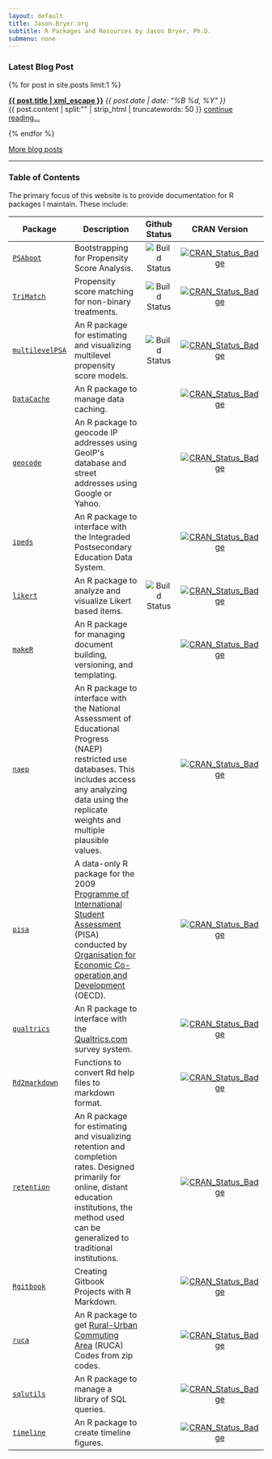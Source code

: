 ```yaml
---
layout: default
title: Jason.Bryer.org
subtitle: R Packages and Resources by Jason Bryer, Ph.D.
submenu: none
---
```


### Latest Blog Post ###
{% for post in site.posts limit:1 %}
  <p>
    <strong><a href="{{ post.url }}">{{ post.title | xml_escape }}</a></strong>
    <span>
    	<em><time datetime="{{ post.date | date: "%Y-%m-%d" }}">
    		{{ post.date | date: "%B %d, %Y" }}
    	</time></em>
    </span>
  <br />{{ post.content | split:"<!--more-->" | strip_html | truncatewords: 50 }} <a href="{{ post.url }}">continue reading...</a>
  </p>
{% endfor %}

[More blog posts](/blog.html)

__________


### Table of Contents ###

The primary focus of this website is to provide documentation for R packages I maintain. These include:

Package                                        | Description                                  | Github Status      | CRAN Version
-----------------------------------------------|----------------------------------------------|:------------------:|:-------------------:
[`PSAboot`](/PSAboot)                          | Bootstrapping for Propensity Score Analysis. | ![Build Status](https://api.travis-ci.org/jbryer/PSAboot.svg) | [![CRAN_Status_Badge](http://www.r-pkg.org/badges/version/PSAboot)](http://cran.r-project.org/package=PSAboot) 
[`TriMatch`](/TriMatch)                        | Propensity score matching for non-binary treatments. | ![Build Status](https://travis-ci.org/jbryer/TriMatch.svg)  | [![CRAN_Status_Badge](http://www.r-pkg.org/badges/version/TriMatch)](http://cran.r-project.org/package=TriMatch) 
[`multilevelPSA`](/multilevelPSA)              | An R package for estimating and visualizing multilevel propensity score models. | ![Build Status](https://travis-ci.org/jbryer/multilevelPSA.svg)  | [![CRAN_Status_Badge](http://www.r-pkg.org/badges/version/multilevelPSA)](http://cran.r-project.org/package=multilevelPSA) 
[`DataCache`](/DataCache)                      | An R package to manage data caching. |   | [![CRAN_Status_Badge](http://www.r-pkg.org/badges/version/DataCache)](http://cran.r-project.org/package=DataCache) 
[`geocode`](https://github.com/jbryer/geocode) | An R package to geocode IP addresses using GeoIP's database and street addresses using Google or Yahoo. |   | [![CRAN_Status_Badge](http://www.r-pkg.org/badges/version/geocode)](http://cran.r-project.org/package=geocode) 
[`ipeds`](/ipeds)                              | An R package to interface with the Integraded Postsecondary Education Data System. |   | [![CRAN_Status_Badge](http://www.r-pkg.org/badges/version/ipeds)](http://cran.r-project.org/package=ipeds) 
[`likert`](/likert)                            | An R package to analyze and visualize Likert based items. | ![Build Status](https://api.travis-ci.org/jbryer/likert.svg) | [![CRAN_Status_Badge](http://www.r-pkg.org/badges/version/likert)](http://cran.r-project.org/package=likert) 
[`makeR`](/makeR)                              | An R package for managing document building, versioning, and templating. |   | [![CRAN_Status_Badge](http://www.r-pkg.org/badges/version/makeR)](http://cran.r-project.org/package=makeR) 
[`naep`](/naep)                                | An R package to interface with the National Assessment of Educational Progress (NAEP) restricted use databases. This includes access any analyzing data using the replicate weights and multiple plausible values. |   | [![CRAN_Status_Badge](http://www.r-pkg.org/badges/version/naep)](http://cran.r-project.org/package=naep) 
[`pisa`](/pisa)                                | A data-only R package for the 2009 [Programme of International Student Assessment](http://www.oecd.org/pisa/) (PISA) conducted by [Organisation for Economic Co-operation and Development](http://www.oecd.org) (OECD). |   | [![CRAN_Status_Badge](http://www.r-pkg.org/badges/version/PISA)](http://cran.r-project.org/package=PISA) 
[`qualtrics`](/qualtrics)                      | An R package to interface with the [Qualtrics.com](http://qualtrics.com) survey system. |   | [![CRAN_Status_Badge](http://www.r-pkg.org/badges/version/qualtrics)](http://cran.r-project.org/package=qualtrics) 
[`Rd2markdown`](/Rd2markdown)                  | Functions to convert Rd help files to markdown format. |   | [![CRAN_Status_Badge](http://www.r-pkg.org/badges/version/Rd2markdown)](http://cran.r-project.org/package=Rd2markdown) 
[`retention`](/retention)                      | An R package for estimating and visualizing retention and completion rates. Designed primarily for online, distant education institutions, the method used can be generalized to traditional institutions. |   | [![CRAN_Status_Badge](http://www.r-pkg.org/badges/version/retention)](http://cran.r-project.org/package=retention) 
[`Rgitbook`](/Rgitbook)                        | Creating Gitbook Projects with R Markdown. |   | [![CRAN_Status_Badge](http://www.r-pkg.org/badges/version/Rgitbook)](http://cran.r-project.org/package=Rgitbook) 
[`ruca`](https://github.com/jbryer/ruca)       | An R package to get [Rural-Urban Commuting Area](http://depts.washington.edu/uwruca/index.php) (RUCA) Codes from zip codes. |   | [![CRAN_Status_Badge](http://www.r-pkg.org/badges/version/ruca)](http://cran.r-project.org/package=ruca) 
[`sqlutils`](/sqlutils)                        | An R package to manage a library of SQL queries. |   | [![CRAN_Status_Badge](http://www.r-pkg.org/badges/version/sqlutils)](http://cran.r-project.org/package=sqlutils) 
[`timeline`](/timeline)                        | An R package to create timeline figures. |   | [![CRAN_Status_Badge](http://www.r-pkg.org/badges/version/timeline)](http://cran.r-project.org/package=timeline) 


